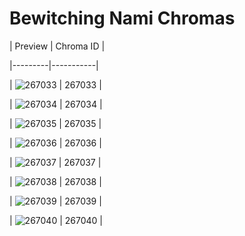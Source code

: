 # Bewitching Nami Chromas


| Preview | Chroma ID |

|---------|-----------|

| ![267033](https://raw.communitydragon.org/latest/plugins/rcp-be-lol-game-data/global/default/v1/champion-chroma-images/267/267033.png) | 267033 |

| ![267034](https://raw.communitydragon.org/latest/plugins/rcp-be-lol-game-data/global/default/v1/champion-chroma-images/267/267034.png) | 267034 |

| ![267035](https://raw.communitydragon.org/latest/plugins/rcp-be-lol-game-data/global/default/v1/champion-chroma-images/267/267035.png) | 267035 |

| ![267036](https://raw.communitydragon.org/latest/plugins/rcp-be-lol-game-data/global/default/v1/champion-chroma-images/267/267036.png) | 267036 |

| ![267037](https://raw.communitydragon.org/latest/plugins/rcp-be-lol-game-data/global/default/v1/champion-chroma-images/267/267037.png) | 267037 |

| ![267038](https://raw.communitydragon.org/latest/plugins/rcp-be-lol-game-data/global/default/v1/champion-chroma-images/267/267038.png) | 267038 |

| ![267039](https://raw.communitydragon.org/latest/plugins/rcp-be-lol-game-data/global/default/v1/champion-chroma-images/267/267039.png) | 267039 |

| ![267040](https://raw.communitydragon.org/latest/plugins/rcp-be-lol-game-data/global/default/v1/champion-chroma-images/267/267040.png) | 267040 |
